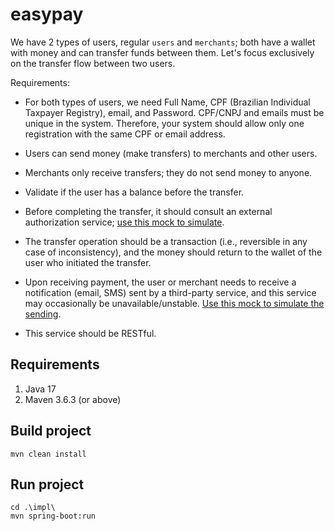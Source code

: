 # easypay

We have 2 types of users, regular ``users`` and ``merchants``; both have a wallet with money and can transfer funds between them. Let's focus exclusively on the transfer flow between two users.

Requirements:

* For both types of users, we need Full Name, CPF (Brazilian Individual Taxpayer Registry), email, and Password. CPF/CNPJ and emails must be unique in the system. Therefore, your system should allow only one registration with the same CPF or email address.

* Users can send money (make transfers) to merchants and other users.

* Merchants only receive transfers; they do not send money to anyone.

* Validate if the user has a balance before the transfer.

* Before completing the transfer, it should consult an external authorization service; [use this mock to simulate](https://run.mocky.io/v3/5794d450-d2e2-4412-8131-73d0293ac1cc).

* The transfer operation should be a transaction (i.e., reversible in any case of inconsistency), and the money should return to the wallet of the user who initiated the transfer.

* Upon receiving payment, the user or merchant needs to receive a notification (email, SMS) sent by a third-party service, and this service may occasionally be unavailable/unstable. [Use this mock to simulate the sending](https://run.mocky.io/v3/54dc2cf1-3add-45b5-b5a9-6bf7e7f1f4a6).

* This service should be RESTful.

## Requirements
1. Java 17
2. Maven 3.6.3 (or above)

## Build project
```
mvn clean install
```

## Run project
```
cd .\impl\
mvn spring-boot:run
```